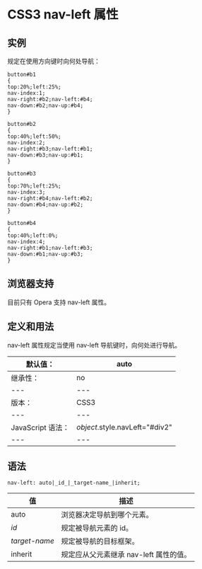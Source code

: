 # CSS3 nav-left 属性



## 实例

规定在使用方向键时向何处导航：

```
button#b1
{
top:20%;left:25%;
nav-index:1;
nav-right:#b2;nav-left:#b4;
nav-down:#b2;nav-up:#b4;
}

button#b2
{
top:40%;left:50%;
nav-index:2;
nav-right:#b3;nav-left:#b1;
nav-down:#b3;nav-up:#b1;
}

button#b3
{
top:70%;left:25%;
nav-index:3;
nav-right:#b4;nav-left:#b2;
nav-down:#b4;nav-up:#b2;
}

button#b4
{
top:40%;left:0%;
nav-index:4;
nav-right:#b1;nav-left:#b3;
nav-down:#b1;nav-up:#b3;
}

```

## 浏览器支持

目前只有 Opera 支持 nav-left 属性。

## 定义和用法

nav-left 属性规定当使用 nav-left 导航键时，向何处进行导航。

| 默认值： | auto |
| --- | --- |
| 继承性： | no |
| --- | --- |
| 版本： | CSS3 |
| --- | --- |
| JavaScript 语法： | _object_.style.navLeft="#div2" |
| --- | --- |

## 语法

```
nav-left: auto|_id_|_target-name_|inherit;
```

| 值 | 描述 |
| --- | --- |
| auto | 浏览器决定导航到哪个元素。 |
| _id_ | 规定被导航元素的 id。 |
| _target-name_ | 规定被导航的目标框架。 |
| inherit | 规定应从父元素继承 nav-left 属性的值。 |



